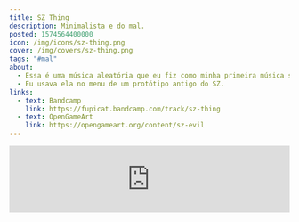 ```yaml
---
title: SZ Thing
description: Minimalista e do mal.
posted: 1574564400000
icon: /img/icons/sz-thing.png
cover: /img/covers/sz-thing.png
tags: "#mal"
about:
  - Essa é uma música aleatória que eu fiz como minha primeira música séria feita no Reason (uma DAW que eu costumava usar). Ela é como se fosse uma releitura de Space Bass, mas menos pesada e mais sinistra.
  - Eu usava ela no menu de um protótipo antigo do SZ.
links:
  - text: Bandcamp
    link: https://fupicat.bandcamp.com/track/sz-thing
  - text: OpenGameArt
    link: https://opengameart.org/content/sz-evil
---
```

<iframe style="border: 0; width: 100%; max-width: 700px; margin: auto; height: 120px;" src="https://bandcamp.com/EmbeddedPlayer/track=281841236/size=large/bgcol=333333/linkcol=ffffff/tracklist=false/artwork=small/transparent=true/" seamless><a href="https://fupicat.bandcamp.com/track/sz-thing">SZ Thing by fupicat</a></iframe>